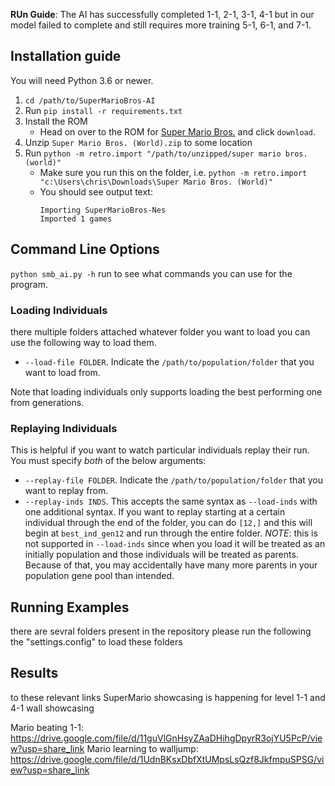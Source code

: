 

<b>RUn Guide</b>:
The AI has successfully completed 1-1, 2-1, 3-1, 4-1 but in our model failed to complete and still requires more training 5-1, 6-1, and 7-1.

## Installation guide
You will need Python 3.6 or newer.

1. `cd /path/to/SuperMarioBros-AI`
2. Run `pip install -r requirements.txt`
3. Install the ROM
   - Head on over to the ROM for [Super Mario Bros.](https://wowroms.com/en/roms/nintendo-entertainment-system/super-mario-bros./23755.html) and click `download`.
4. Unzip `Super Mario Bros. (World).zip` to some location
5. Run `python -m retro.import "/path/to/unzipped/super mario bros. (world)"`
    - Make sure you run this on the folder, i.e. `python -m retro.import "c:\Users\chris\Downloads\Super Mario Bros. (World)"`
    - You should see output text:
      ```
      Importing SuperMarioBros-Nes
      Imported 1 games
      ```
## Command Line Options
 `python smb_ai.py -h` run to see what commands you can use for the program.



### Loading Individuals
there multiple folders attached whatever folder you want to load you can use the following way to load them.
- `--load-file FOLDER`. Indicate the `/path/to/population/folder` that you want to load from.

Note that loading individuals only supports loading the best performing one from generations.

### Replaying Individuals
This is helpful if you want to watch particular individuals replay their run. You must specify *both* of the below arguments:
- `--replay-file FOLDER`. Indicate the `/path/to/population/folder` that you want to replay from.
- `--replay-inds INDS`. This accepts the same syntax as `--load-inds` with one additional syntax. If you want to replay starting at a certain individual through the end of the folder, you can do `[12,]` and this will begin at `best_ind_gen12` and run through the entire folder. *NOTE*: this is not supported in `--load-inds` since when you load it will be treated as an initially population and those individuals will be treated as parents. Because of that, you may accidentally have many more parents in your population gene pool than intended. 




## Running Examples
there are sevral folders present in the repository please run the following the "settings.config" to load these folders


## Results
to these relevant links SuperMario showcasing is happening for level 1-1 and 4-1 wall showcasing

Mario beating 1-1:
https://drive.google.com/file/d/11guVlGnHsyZAaDHihgDpyrR3ojYU5PcP/view?usp=share_link
Mario learning to walljump:
https://drive.google.com/file/d/1UdnBKsxDbfXtUMpsLsQzf8JkfmpuSPSG/view?usp=share_link
